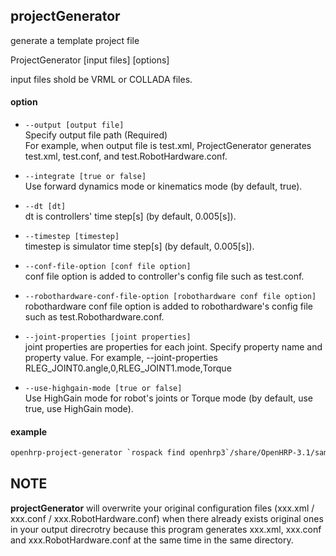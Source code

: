 ## projectGenerator

generate a template project file

ProjectGenerator [input files] [options]

input files shold be VRML or COLLADA files.

#### option

* ``--output [output file]``  
   Specify output file path (Required)  
   For example, when output file is test.xml, ProjectGenerator generates test.xml, test.conf, and test.RobotHardware.conf.

* ``--integrate [true or false]``  
   Use forward dynamics mode or kinematics mode (by default, true).

* ``--dt [dt]``  
   dt is controllers' time step[s] (by default, 0.005[s]).

* ``--timestep [timestep]``  
   timestep is simulator time step[s] (by default, 0.005[s]).

* ``--conf-file-option [conf file option]``  
   conf file option is added to controller's config file such as test.conf.

* ``--robothardware-conf-file-option [robothardware conf file option]``  
   robothardware conf file option is added to robothardware's config file such as test.Robothardware.conf.

* ``--joint-properties [joint properties]``  
   joint properties are properties for each joint. Specify property name and property value.
   For example, --joint-properties RLEG_JOINT0.angle,0,RLEG_JOINT1.mode,Torque

* ``--use-highgain-mode [true or false]``  
   Use HighGain mode for robot's joints or Torque mode (by default, use true, use HighGain mode).

#### example

```bash
openhrp-project-generator `rospack find openhrp3`/share/OpenHRP-3.1/sample/model/sample1.wrl `rospack find openhrp3`/share/OpenHRP-3.1/sample/model/longfloor.wrl --use-highgain-mode false --output /tmp/SampleRobot_for_torquecontrol.xml --timeStep 0.001 --dt 0.002
```

## NOTE

**projectGenerator** will overwrite your original configuration files (xxx.xml / xxx.conf / xxx.RobotHardware.conf) when there already exists original ones in your output direcrotry because this program generates xxx.xml, xxx.conf and xxx.RobotHardware.conf at the same time in the same directory.
